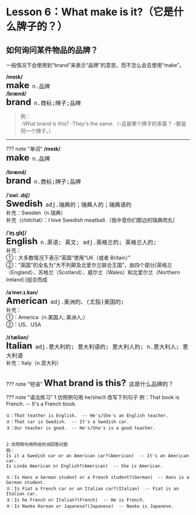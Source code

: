 # Lesson 6：What make is it?（它是什么牌子的？）

## 如何询问某件物品的品牌？

一般情况下会使用到“brand”来表示“品牌”的意思，而不怎么会去使用“make”。

**/meɪk/**<br>
<font size=5>**make**</font>&nbsp;&nbsp;<font size=4>`n.品牌`</font><br>
**/brænd/**<br>
<font size=5>**brand**</font>&nbsp;&nbsp;<font size=4>`n.商标;牌子;品牌`</font><br>

> 例：<br>
> -What brand is this? -They's the same.（-这是哪个牌子的来着？ -都是同一个牌子。）<br>


---
??? note "单词"
    **/meɪk/**<br>
    <font size=5>**make**</font>&nbsp;&nbsp;<font size=4>`n.品牌`</font><br>
    <br>
    **/brænd/**<br>
    <font size=5>**brand**</font>&nbsp;&nbsp;<font size=4>`n.商标;牌子;品牌`</font><br>
    <br>
    **/ˈswiː.dɪʃ/**<br>
    <font size=5>**Swedish**</font>&nbsp;&nbsp;<font size=4>`adj.瑞典的；瑞典人的；瑞典语的`</font><br>
    补充：Sweden（n.瑞典）<br>
    补充（chitchat）：I love Swedish meatball.（我中意你们那边的瑞典肉丸）
    <br>
    <br>
    **/ˈɪŋ.ɡlɪʃ/**<br>
    <font size=5>**English**</font>&nbsp;&nbsp;<font size=4>`n.英语; 英文; adj.英格兰的; 英格兰人的;`</font><br>
    补充：<br>
    ①：大多数情况下表示“英国”使用“UK（或者 Britain）”<br>
    ②：“英国”的全名为“大不列颠及北爱尔兰联合王国”，由四个部分[英格兰（England）、苏格兰（Scotland）、威尔士（Wales）和北爱尔兰（Northern Ireland）]组合而成<br>
    <br>
    **/əˈmer.ɪ.kən/**<br>
    <font size=5>**American**</font>&nbsp;&nbsp;<font size=4>`adj.美洲的、(尤指)美国的;`</font><br>
    补充：<br>
    ①：America（n.美国人; 美洲人;）<br>
    ②：US、USA<br>
    <br>
    **/ɪˈtæliən/**<br>
    <font size=5>**Italian**</font>&nbsp;&nbsp;<font size=4>`adj.意大利的; 意大利语的; 意大利人的; n.意大利人; 意大利语`</font><br>
    补充：Italy（n.意大利）<br>
    <br>


??? note "短语"
    <font size=5>**What brand is this?**</font>&nbsp;&nbsp;<font size=4>`这是什么品牌的？`</font><br>


??? note  "语法练习"
    1.仿照例句用 he/she/it 改写下列句子
    例：That book is French.  -- It's a French book.

    ①：That teather is English.  -- He's/She's an English teacher.
    ②：That car is Swedish.  -- It's a Swedish car.
    ③：Our teacher is good.  -- He's/She's is a good teacher.


    2.仿照例句用所给的词回答问题
    例：
    Is it a Swedish car or an American car?(American)  -- It's an American car.
    Is Linda American or English?(American)  -- She is American.

    ①：Is Hans a German student or a French student?(German)  -- Hans is a German student.
    ②：Is Fiat a French car or an Italian car?(Italian)  -- Fiat is an Italian car.
    ③：Is he French or Italian?(French)  -- He is French.
    ④：Is Naoko Korean or Japanese?(Japanese)  -- Naoko is Japanese.


